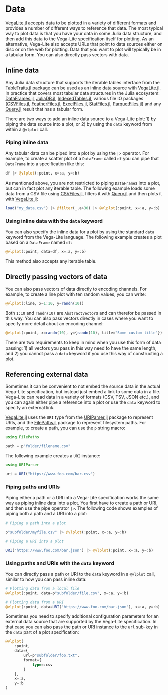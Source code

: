 # Data

[VegaLite.jl](https://github.com/queryverse/VegaLite.jl) accepts data to be plotted in a variety of different formats and provides a number of different ways to reference that data. The most typical way to plot data is that you have your data in some Julia data structure, and then add this data to the Vega-Lite specification itself for plotting. As an alternative, Vega-Lite also accepts URLs that point to data sources either on disc or on the web for plotting. Data that you want to plot will typically be in a tabular form. You can also directly pass vectors with data.

## Inline data

Any Julia data structure that supports the iterable tables interface from the [TableTraits.jl](https://github.com/queryverse/TableTraits.jl) package can be used as an inline data source with [VegaLite.jl](https://github.com/queryverse/VegaLite.jl). In practice that covers most tabular data structures in the Julia ecosystem: [DataFrames.jl](https://github.com/JuliaData/DataFrames.jl), [JuliaDB.jl](https://github.com/JuliaComputing/JuliaDB.jl), [IndexedTables.jl](https://github.com/JuliaComputing/IndexedTables.jl), various file IO packages ([CSVFiles.jl](https://github.com/queryverse/CSVFiles.jl), [FeatherFiles.jl](https://github.com/queryverse/FeatherFiles.jl), [ExcelFiles.jl](https://github.com/queryverse/ExcelFiles.jl), [StatFiles.jl](https://github.com/queryverse/StatFiles.jl), [ParquetFiles.jl](https://github.com/queryverse/ParquetFiles.jl)) and any [Query.jl](https://github.com/queryverse/Query.jl) result that has a tabular form.

There are two ways to add an inline data source to a Vega-Lite plot: 1) by piping the data source into a plot, or 2) by using the `data` keyword from within a `@vlplot` call.

### Piping inline data

Any tabular data can be piped into a plot by using the `|>` operator. For example, to create a scatter plot of a `DataFrame` called `df` you can pipe that `DataFrame` into a specification like this:

```julia
df |> @vlplot(:point, x=:a, y=:b)
```

As mentioned above, you are not restricted to piping `DataFrame`s into a plot, but can in fact plot any iterable table. The following example loads some data from a CSV file using [CSVFiles.jl](https://github.com/queryverse/CSVFiles.jl), filters it with [Query.jl](https://github.com/queryverse/Query.jl) and then plots it with [VegaLite.jl](https://github.com/queryverse/VegaLite.jl):

```julia
load("my_data.csv") |> @filter(_.a>30) |> @vlplot(:point, x=:a, y=:b)
```

### Using inline data with the `data` keyword

You can also specify the inline data for a plot by using the standard `data` keyword from the Vega-Lite language. The following example creates a plot based on a `DataFrame` named `df`:

```julia
@vlplot(:point, data=df, x=:a, y=:b)
```

This method also accepts any iterable table.

## Directly passing vectors of data

You can also pass vectors of data directly to encoding channels. For example, to create a line plot with ten random values, you can write:

```julia
@vlplot(:line, x=1:10, y=randn(10))
```

Both `1:10` and `randn(10)` are `AbstractVector`s and can therefor be passed in this way. You can also pass vectors directly in cases where you want to specify more detail about an encoding channel:

```julia
@vlplot(:point, x=randn(10), y={randn(10), title="Some custom title"})
```

There are two requirements to keep in mind when you use this form of data passing: 1) all vectors you pass in this way need to have the same length, and 2) you cannot pass a `data` keyword if you use this way of constructing a plot.

## Referencing external data

Sometimes it can be convenient to not embed the source data in the actual Vega-Lite specification, but instead just embed a link to some data in a file. Vega-Lite can read data in a variety of formats (CSV, TSV, JSON etc.), and you can again either pipe a reference into a plot or use the `data` keyword to specify an external link.

[VegaLite.jl](https://github.com/queryverse/VegaLite.jl) uses the `URI` type from the [URIParser.jl](https://github.com/JuliaWeb/URIParser.jl) package to represent URIs, and the [FilePaths.jl](https://github.com/rofinn/FilePaths.jl) package to represent filesystem paths. For example, to create a path, you can use the `p` string macro:

```julia
using FilePaths

path = p"folder/filename.csv"
```

The following example creates a `URI` instance:

```julia
using URIParser

uri = URI("https://www.foo.com/bar.csv")
```

### Piping paths and URIs

Piping either a path or a URI into a Vega-Lite specification works the same way as piping inline data into a plot. You first have to create a path or URI, and then use the pipe operator `|>`. The following code shows examples of piping both a path and a URI into a plot:

```julia
# Piping a path into a plot

p"subfolder/myfile.csv" |> @vlplot(:point, x=:a, y=:b)

# Piping a URI into a plot

URI("https://www.foo.com/bar.json") |> @vlplot(:point, x=:a, y=:b)
```

### Using paths and URIs with the `data` keyword

You can directly pass a path or URI to the `data` keyword in a `@vlplot` call, similar to how you can pass inline data:

```julia
# Plotting data from a local file
@vlplot(:point, data=p"subfolder/file.csv", x=:a, y=:b)

# Plotting data from a URI
@vlplot(:point, data=URI("https://www.foo.com/bar.json"), x=:a, y=:b)
```

Sometimes you need to specify additional configuration parameters for an external data source that are supported by the Vega-Lite specification. In that case you can also pass the path or URI instance to the `url` sub-key in the `data` part of a plot specification:

```julia
@vlplot(
    :point,
    data={
        url=p"subfolder/foo.txt",
        format={
            type=:csv
        }
    },
    x=:a,
    y=:b
)
```
